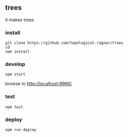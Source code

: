 ## trees

it makes trees

### install

```
git clone https://github.com/topological-ragnar/trees
cd 
npm install
```

### develop

```
npm start
```

browse to <http://localhost:9966/>.

### test

```
npm test
```

### deploy

```
npm run deploy
```
